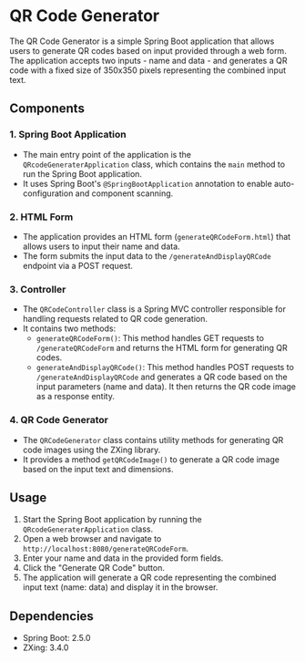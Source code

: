 # QR Code Generator

The QR Code Generator is a simple Spring Boot application that allows users to generate QR codes based on input provided through a web form. The application accepts two inputs - name and data - and generates a QR code with a fixed size of 350x350 pixels representing the combined input text.

## Components

### 1. Spring Boot Application

- The main entry point of the application is the `QRcodeGeneraterApplication` class, which contains the `main` method to run the Spring Boot application.
- It uses Spring Boot's `@SpringBootApplication` annotation to enable auto-configuration and component scanning.

### 2. HTML Form

- The application provides an HTML form (`generateQRCodeForm.html`) that allows users to input their name and data.
- The form submits the input data to the `/generateAndDisplayQRCode` endpoint via a POST request.

### 3. Controller

- The `QRCodeController` class is a Spring MVC controller responsible for handling requests related to QR code generation.
- It contains two methods:
  - `generateQRCodeForm()`: This method handles GET requests to `/generateQRCodeForm` and returns the HTML form for generating QR codes.
  - `generateAndDisplayQRCode()`: This method handles POST requests to `/generateAndDisplayQRCode` and generates a QR code based on the input parameters (name and data). It then returns the QR code image as a response entity.

### 4. QR Code Generator

- The `QRCodeGenerator` class contains utility methods for generating QR code images using the ZXing library.
- It provides a method `getQRCodeImage()` to generate a QR code image based on the input text and dimensions.

## Usage

1. Start the Spring Boot application by running the `QRcodeGeneraterApplication` class.
2. Open a web browser and navigate to `http://localhost:8080/generateQRCodeForm`.
3. Enter your name and data in the provided form fields.
4. Click the "Generate QR Code" button.
5. The application will generate a QR code representing the combined input text (name: data) and display it in the browser.

## Dependencies

- Spring Boot: 2.5.0
- ZXing: 3.4.0


